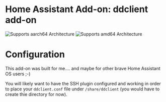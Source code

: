 # Home Assistant Add-on: ddclient add-on

![Supports aarch64 Architecture][aarch64-shield]
![Supports amd64 Architecture][amd64-shield]

[aarch64-shield]: https://img.shields.io/badge/aarch64-yes-green.svg
[amd64-shield]: https://img.shields.io/badge/amd64-yes-green.svg

# Configuration
This add-on was built for me.... and maybe for other brave Home Assistant OS users ;-)

You will likely want to have the SSH plugin configured and working in order to place your `ddclient.conf` file under `/share/ddclient` (you would have to create thie directory for now).